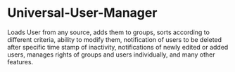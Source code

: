 Universal-User-Manager
======================

Loads User from any source, adds them to groups, sorts according to different criteria, ability to modify them, notification of users to be deleted after specific time stamp of inactivity, notifications of newly edited or added users, manages rights of groups and users individually, and many other features.

